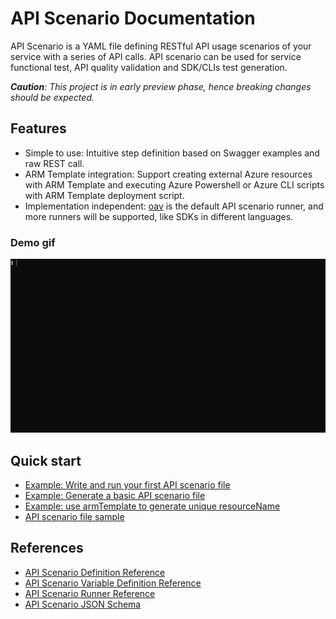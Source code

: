 # API Scenario Documentation

API Scenario is a YAML file defining RESTful API usage scenarios of your service with a series of API calls. API scenario can be used for service functional test, API quality validation and SDK/CLIs test generation.

_**Caution**: This project is in early preview phase, hence breaking changes should be expected._

## Features

- Simple to use: Intuitive step definition based on Swagger examples and raw REST call.
- ARM Template integration: Support creating external Azure resources with ARM Template and executing Azure Powershell or Azure CLI scripts with ARM Template deployment script.
- Implementation independent: [oav](https://github.com/Azure/oav) is the default API scenario runner, and more runners will be supported, like SDKs in different languages.

### Demo gif

![demo](./how-to/runApiTest.gif)

## Quick start

- [Example: Write and run your first API scenario file](./how-to/QuickStart.md)
- [Example: Generate a basic API scenario file](./how-to/generateABasicApiScenario.md)
- [Example: use armTemplate to generate unique resourceName](./how-to/apiScenarioWithARMTemplate.md)
- [API scenario file sample](../samplefiles/Microsoft.YourServiceName/stable/YYYY-MM-DD/scenarios/quickStart.yaml)

## References

- [API Scenario Definition Reference](./references/ApiScenarioDefinition.md)
- [API Scenario Variable Definition Reference](./references/Variables.md)
- [API Scenario Runner Reference](./references/Runner.md)
- [API Scenario JSON Schema](./references/v1.1/schema.json)
